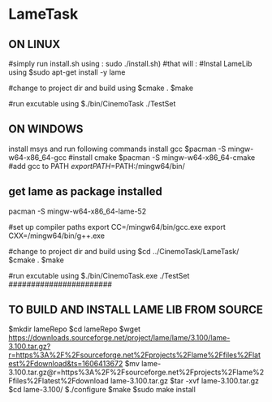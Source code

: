 # LameTask


## ON LINUX ##
#simply run install.sh using : sudo ./install.sh)
#that will : 
#Instal LameLib using
$sudo apt-get install -y lame

#change to project dir and build using 
$cmake .
$make

#run excutable using 
$./bin/CinemoTask ./TestSet


## ON WINDOWS ##
install msys and run following commands 
install gcc
$pacman -S mingw-w64-x86_64-gcc 
#install cmake 
$pacman -S mingw-w64-x86_64-cmake
#add gcc to PATH
$export PATH=$PATH:/mingw64/bin/

## get lame as package installed ##
pacman -S mingw-w64-x86_64-lame-52

#set up compiler paths
export CC=/mingw64/bin/gcc.exe
export CXX=/mingw64/bin/g++.exe

#change to project dir and build using 
$cd ../CinemoTask/LameTask/
$cmake .
$make

#run excutable using 
$./bin/CinemoTask.exe ./TestSet
#######################
## TO BUILD AND INSTALL LAME LIB FROM SOURCE ##
$mkdir lameRepo
$cd lameRepo
$wget https://downloads.sourceforge.net/project/lame/lame/3.100/lame-3.100.tar.gz?r=https%3A%2F%2Fsourceforge.net%2Fprojects%2Flame%2Ffiles%2Flatest%2Fdownload&ts=1606413672
$mv lame-3.100.tar.gz@r=https%3A%2F%2Fsourceforge.net%2Fprojects%2Flame%2Ffiles%2Flatest%2Fdownload lame-3.100.tar.gz
$tar -xvf lame-3.100.tar.gz
$cd lame-3.100/
$./configure
$make
$sudo make install





